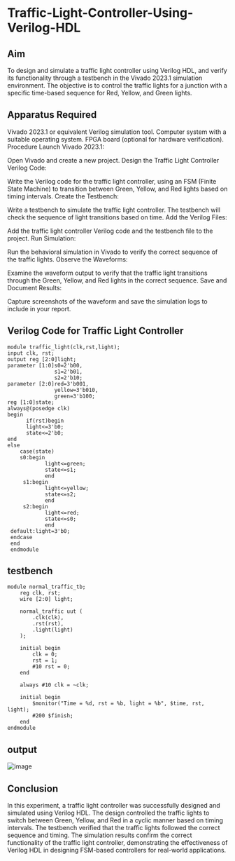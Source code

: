 # Traffic-Light-Controller-Using-Verilog-HDL
## Aim
To design and simulate a traffic light controller using Verilog HDL, and verify its functionality through a testbench in the Vivado 2023.1 simulation environment. The objective is to control the traffic lights for a junction with a specific time-based sequence for Red, Yellow, and Green lights.

## Apparatus Required
Vivado 2023.1 or equivalent Verilog simulation tool.
Computer system with a suitable operating system.
FPGA board (optional for hardware verification).
Procedure
Launch Vivado 2023.1:

Open Vivado and create a new project.
Design the Traffic Light Controller Verilog Code:

Write the Verilog code for the traffic light controller, using an FSM (Finite State Machine) to transition between Green, Yellow, and Red lights based on timing intervals.
Create the Testbench:

Write a testbench to simulate the traffic light controller. The testbench will check the sequence of light transitions based on time.
Add the Verilog Files:

Add the traffic light controller Verilog code and the testbench file to the project.
Run Simulation:

Run the behavioral simulation in Vivado to verify the correct sequence of the traffic lights.
Observe the Waveforms:

Examine the waveform output to verify that the traffic light transitions through the Green, Yellow, and Red lights in the correct sequence.
Save and Document Results:

Capture screenshots of the waveform and save the simulation logs to include in your report.

## Verilog Code for Traffic Light Controller
```
module traffic_light(clk,rst,light);
input clk, rst;
output reg [2:0]light;
parameter [1:0]s0=2'b00,
               s1=2'b01,
               s2=2'b10;
parameter [2:0]red=3'b001,
               yellow=3'b010,
               green=3'b100;
reg [1:0]state;
always@(posedge clk)
begin
      if(rst)begin
      light<=3'b0;
      state<=2'b0;
end
else
    case(state)
    s0:begin
            light<=green;
            state<=s1;
            end
     s1:begin
            light<=yellow;
            state<=s2;
            end
     s2:begin
            light<=red;
            state<=s0;
            end
 default:light=3'b0;
 endcase
 end
 endmodule
```
## testbench
```
module normal_traffic_tb;
    reg clk, rst;
    wire [2:0] light;

    normal_traffic uut (
        .clk(clk),
        .rst(rst),
        .light(light)
    );

    initial begin
        clk = 0;
        rst = 1;
        #10 rst = 0;
    end

    always #10 clk = ~clk;

    initial begin
        $monitor("Time = %d, rst = %b, light = %b", $time, rst, light);
        #200 $finish;
    end
endmodule
```

## output
![image](https://github.com/user-attachments/assets/de844d06-4951-4559-afc0-ae167e5dcc2f)

           









## Conclusion
In this experiment, a traffic light controller was successfully designed and simulated using Verilog HDL. The design controlled the traffic lights to switch between Green, Yellow, and Red in a cyclic manner based on timing intervals. The testbench verified that the traffic lights followed the correct sequence and timing. The simulation results confirm the correct functionality of the traffic light controller, demonstrating the effectiveness of Verilog HDL in designing FSM-based controllers for real-world applications.
